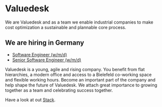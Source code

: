 # Valuedesk

We are Valuedesk and as a team we enable industrial companies to make cost optimization a sustainable and plannable core process.

## We are hiring in Germany

- [Software Engineer (w/m/d)](https://www.valuedesk.de/software-engineer-w-m-d/?lang=en)
- [Senior Software Engineer (w/m/d)](https://www.valuedesk.de/en-senior-software-engineer-w-m-d/?lang=en)

Valuedesk is a young, agile and rising company. You benefit from flat hierarchies, a modern office and access to a Bielefeld co-working space and flexible working hours. Become an important part of the company and help shape the future of Valuedesk. We attach great importance to growing together as a team and celebrating success together.

Have a look at out [Stack](https://stackshare.io/valuedesk/valuedesk).
